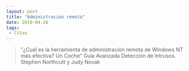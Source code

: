 ```yaml
---
layout: post
title: "Administración remota"
date: 2010-04-26
tags:
 - Citas
---
```


>"¿Cuál es la herramienta de administración remota de Windows NT más efectiva? Un Coche"
Guía Avanzada Detección de Intrusos. Stephen Northcutt y Judy Novak
